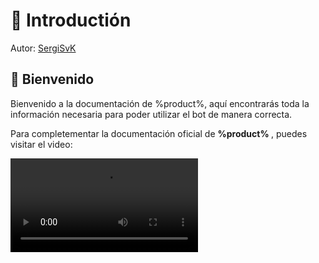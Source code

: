 #  📌 Introductión

Autor: [SergiSvK](https://github.com/SergiSvK/)


## 🎉 Bienvenido
Bienvenido a la documentación de %product%, aquí encontrarás toda la información necesaria para poder utilizar el bot de 
manera correcta.


<note>
    <p>
        Para completementar la documentación oficial de <strong>%product% </strong>, puedes visitar el video:
    </p>
</note>

<video src="https://www.youtube.com/watch?v=_JfdvJ4hD84"/>


## 📖 ¿Qué es %product% ? 
> <strong>%product% </strong> es un bot de discord que te ayuda administrar tu servidor de discord de manera fácil y 
rápida, con una interfaz amigable y fácil de usar. Todas las acciones que realices en el bot se verán reflejadas en tu 
servidor de discord.

### ¿Puedo usar %product%  en mi servidor?

Por supuesto, %product% es bajo licencia, por lo que puedes usarlo en tu servidor de discord sin ningún problema. 
Las formas de usarlo son las siguientes:


<procedure title="🏷️ Selecciona tu plan" id="selecciona-tu-plan">
  <p>
      Selecciona el plan que más se adapte a tus necesidades.
  </p>
  <tabs>
      <tab title="Free">
          <p>
              Puedes disfrutar de hasta <strong>5 horas</strong> de servicio ininterrumpido. 
              Este plan es perfecto para aquellos que estan probando las funcionalidades del bot.
          </p>
          <note>
                <p>
                    Este plan no incluye soporte técnico. 
                    Puedes usar el comando <code>/help</code> para obtener ayuda.
                </p>
          </note>
      </tab>
      <tab title="Premium">
          <list style="decimal" start="1">
              <li> Soporte 24/7
              <list style="alpha-lower">
                  <li> Canal exclusivo de sujerencias</li>
                  <li> Canal exclusivo de reportes</li>
              </list>
              </li>
              <li> Ayuda en la configuración del bot</li>
              <li> Acceso a funciones exclusivas</li>
          </list>
      </tab>
      <tab title="Partner">
            <note>
                <p>
                    Solo bajo invitación
                </p>
            </note>
      </tab>
  </tabs>

</procedure>

### ¿Por qué se ha adoptado este modelo de negocio?

> **Principalmente**, el dinero va destinado a poder mantener el servidor donde se aloja el bot, y a 
> poder seguir desarrollando nuevas funcionalidades para el bot. 
> El proyecto se ha constuido con mucho cariño, y se espera que los usuarios que lo usen, lo disfruten. ❤️

<deflist collapsible="true">
    <def title="❤️ Como puedes donar" collapsible="true" default-state="expanded">
        <list>
            <li><a href="%donate.paypal%">PayPal</a></li>
            <li><a href="%donate.kofi%">Ko-Fi</a></li>
        </list>
        <p> Puedes añadir tu ID del servidor de discord en tu donación, y obtendrás el rol de donador en el servidor 
        de discord de %product% 
        </p>
    </def>
</deflist>
  
 
## 🔥 ¿Comó añdir %product% a mi servidor?

<procedure title="Paso a Paso" id="inject-a-procedure">
    <step>
        <p>Entra al servidor oficial de <a href="%product.invite%">%product%</a> :</p>
    </step>
    <step>
        <p>Selecciona el canal donde quieres que se encuentre el bot:</p>
        <p>Usa el comando <code>/invite</code> o <code>/help</code></p>
        <img src="invite_command.png" alt="completion suggestions for procedure" border-effect="line"/>
    </step>
    <step>
        <p>Pulsa el botón<shortcut>Invite</shortcut></p>
        <p> Hay dos opciones:</p>
        <list style="decimal" start="1">
            <li>Se te abrirá una ventana en el navegador, donde podrás seleccionar el servidor donde quieres invitar al bot</li>
            <li>En la propia ventana de discord, podrás seleccionar el servidor donde quieres invitar al bot</li>
        </list>
        <img src="select_server.png" alt="completion suggestions for procedure" border-effect="line"/>
    </step>
</procedure>



## 🗨️ Comentarios y apoyo
Por favor, notifique cualquier problema, mejora de usabilidad o solicitud de funciones a nuestro discord.

También puede enviar un correo electrónico a [contacto@sergisvk.com](mailto:contacto@sergisvk.com).
